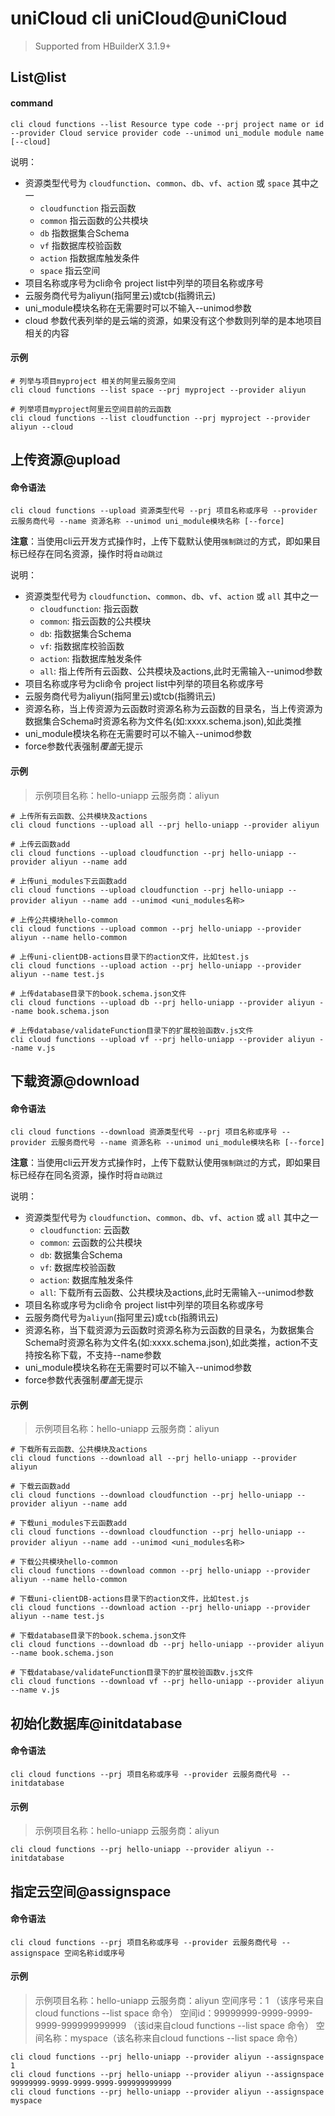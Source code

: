 # uniCloud cli uniCloud@uniCloud

> Supported from HBuilderX 3.1.9+

## List@list

#### command

```shell
cli cloud functions --list Resource type code --prj project name or id --provider Cloud service provider code --unimod uni_module module name [--cloud]
```

说明：

- 资源类型代号为 `cloudfunction`、`common`、`db`、`vf`、`action` 或 `space` 其中之一
	- `cloudfunction` 指云函数
	- `common` 指云函数的公共模块
	- `db` 指数据集合Schema
	- `vf` 指数据库校验函数
	- `action` 指数据库触发条件
	- `space` 指云空间
- 项目名称或序号为cli命令 project list中列举的项目名称或序号
- 云服务商代号为aliyun(指阿里云)或tcb(指腾讯云)
- uni_module模块名称在无需要时可以不输入--unimod参数
- cloud 参数代表列举的是云端的资源，如果没有这个参数则列举的是本地项目相关的内容

#### 示例

```shell
# 列举与项目myproject 相关的阿里云服务空间
cli cloud functions --list space --prj myproject --provider aliyun

# 列举项目myproject阿里云空间目前的云函数
cli cloud functions --list cloudfunction --prj myproject --provider aliyun --cloud 
```

## 上传资源@upload

#### 命令语法

```shell
cli cloud functions --upload 资源类型代号 --prj 项目名称或序号 --provider 云服务商代号 --name 资源名称 --unimod uni_module模块名称 [--force]
```

**注意**：当使用cli云开发方式操作时，上传下载默认使用`强制跳过`的方式，即如果目标已经存在同名资源，操作时将`自动跳过`

说明：

- 资源类型代号为 `cloudfunction`、`common`、`db`、`vf`、`action` 或 `all` 其中之一
	- `cloudfunction`: 指云函数
	- `common`: 指云函数的公共模块
	- `db`: 指数据集合Schema
	- `vf`: 指数据库校验函数
	- `action`:  指数据库触发条件
	- `all`: 指上传所有云函数、公共模块及actions,此时无需输入--unimod参数
- 项目名称或序号为cli命令 project list中列举的项目名称或序号
- 云服务商代号为aliyun(指阿里云)或tcb(指腾讯云)
- 资源名称，当上传资源为云函数时资源名称为云函数的目录名，当上传资源为数据集合Schema时资源名称为文件名(如:xxxx.schema.json),如此类推 
- uni_module模块名称在无需要时可以不输入--unimod参数
- force参数代表强制*覆盖*无提示

#### 示例

> 示例项目名称：hello-uniapp 云服务商：aliyun

```shell
# 上传所有云函数、公共模块及actions
cli cloud functions --upload all --prj hello-uniapp --provider aliyun

# 上传云函数add
cli cloud functions --upload cloudfunction --prj hello-uniapp --provider aliyun --name add

# 上传uni_modules下云函数add 
cli cloud functions --upload cloudfunction --prj hello-uniapp --provider aliyun --name add --unimod <uni_modules名称>

# 上传公共模块hello-common
cli cloud functions --upload common --prj hello-uniapp --provider aliyun --name hello-common

# 上传uni-clientDB-actions目录下的action文件，比如test.js
cli cloud functions --upload action --prj hello-uniapp --provider aliyun --name test.js

# 上传database目录下的book.schema.json文件
cli cloud functions --upload db --prj hello-uniapp --provider aliyun --name book.schema.json

# 上传database/validateFunction目录下的扩展校验函数v.js文件
cli cloud functions --upload vf --prj hello-uniapp --provider aliyun --name v.js
```

## 下载资源@download

#### 命令语法

```shell
cli cloud functions --download 资源类型代号 --prj 项目名称或序号 --provider 云服务商代号 --name 资源名称 --unimod uni_module模块名称 [--force]
```

**注意**：当使用cli云开发方式操作时，上传下载默认使用`强制跳过`的方式，即如果目标已经存在同名资源，操作时将`自动跳过`

说明：

- 资源类型代号为 `cloudfunction`、`common`、`db`、`vf`、`action` 或 `all` 其中之一
	- `cloudfunction`: 云函数
	- `common`: 云函数的公共模块
	- `db`: 数据集合Schema
	- `vf`: 数据库校验函数
	- `action`: 数据库触发条件
	- `all`: 下载所有云函数、公共模块及actions,此时无需输入--unimod参数
- 项目名称或序号为cli命令 project list中列举的项目名称或序号
- 云服务商代号为`aliyun`(指阿里云)或`tcb`(指腾讯云)
- 资源名称，当下载资源为云函数时资源名称为云函数的目录名，为数据集合Schema时资源名称为文件名(如:xxxx.schema.json),如此类推，action不支持按名称下载，不支持--name参数
- uni_module模块名称在无需要时可以不输入--unimod参数
- force参数代表强制*覆盖*无提示

#### 示例 

> 示例项目名称：hello-uniapp 云服务商：aliyun

```shell
# 下载所有云函数、公共模块及actions
cli cloud functions --download all --prj hello-uniapp --provider aliyun

# 下载云函数add
cli cloud functions --download cloudfunction --prj hello-uniapp --provider aliyun --name add

# 下载uni_modules下云函数add 
cli cloud functions --download cloudfunction --prj hello-uniapp --provider aliyun --name add --unimod <uni_modules名称>

# 下载公共模块hello-common
cli cloud functions --download common --prj hello-uniapp --provider aliyun --name hello-common

# 下载uni-clientDB-actions目录下的action文件，比如test.js
cli cloud functions --download action --prj hello-uniapp --provider aliyun --name test.js

# 下载database目录下的book.schema.json文件
cli cloud functions --download db --prj hello-uniapp --provider aliyun --name book.schema.json

# 下载database/validateFunction目录下的扩展校验函数v.js文件
cli cloud functions --download vf --prj hello-uniapp --provider aliyun --name v.js
```

## 初始化数据库@initdatabase

#### 命令语法

```shell
cli cloud functions --prj 项目名称或序号 --provider 云服务商代号 --initdatabase
```

#### 示例

> 示例项目名称：hello-uniapp 云服务商：aliyun

```shell
cli cloud functions --prj hello-uniapp --provider aliyun --initdatabase
```

## 指定云空间@assignspace

#### 命令语法

```shell
cli cloud functions --prj 项目名称或序号 --provider 云服务商代号 --assignspace 空间名称id或序号
```
#### 示例

> 示例项目名称：hello-uniapp 云服务商：aliyun 空间序号：1 （该序号来自cloud functions --list space 命令）
> 空间id：99999999-9999-9999-9999-999999999999 （该id来自cloud functions --list space 命令）
> 空间名称：myspace（该名称来自cloud functions --list space 命令）

```shell
cli cloud functions --prj hello-uniapp --provider aliyun --assignspace 1
cli cloud functions --prj hello-uniapp --provider aliyun --assignspace 99999999-9999-9999-9999-999999999999
cli cloud functions --prj hello-uniapp --provider aliyun --assignspace myspace
```
